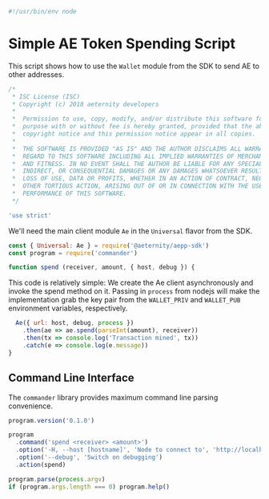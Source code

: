 





  

```js
#!/usr/bin/env node

```







# Simple AE Token Spending Script

This script shows how to use the `Wallet` module from the SDK to send AE to
other addresses.


  

```js
/*
 * ISC License (ISC)
 * Copyright (c) 2018 aeternity developers
 *
 *  Permission to use, copy, modify, and/or distribute this software for any
 *  purpose with or without fee is hereby granted, provided that the above
 *  copyright notice and this permission notice appear in all copies.
 *
 *  THE SOFTWARE IS PROVIDED "AS IS" AND THE AUTHOR DISCLAIMS ALL WARRANTIES WITH
 *  REGARD TO THIS SOFTWARE INCLUDING ALL IMPLIED WARRANTIES OF MERCHANTABILITY
 *  AND FITNESS. IN NO EVENT SHALL THE AUTHOR BE LIABLE FOR ANY SPECIAL, DIRECT,
 *  INDIRECT, OR CONSEQUENTIAL DAMAGES OR ANY DAMAGES WHATSOEVER RESULTING FROM
 *  LOSS OF USE, DATA OR PROFITS, WHETHER IN AN ACTION OF CONTRACT, NEGLIGENCE OR
 *  OTHER TORTIOUS ACTION, ARISING OUT OF OR IN CONNECTION WITH THE USE OR
 *  PERFORMANCE OF THIS SOFTWARE.
 */

'use strict'


```







We'll need the main client module `Ae` in the `Universal` flavor from the SDK.


  

```js
const { Universal: Ae } = require('@aeternity/aepp-sdk')
const program = require('commander')

function spend (receiver, amount, { host, debug }) {

```







This code is relatively simple: We create the Ae client asynchronously and
invoke the spend method on it. Passing in `process` from nodejs will make
the implementation grab the key pair from the `WALLET_PRIV` and
`WALLET_PUB` environment variables, respectively.


  

```js
  Ae({ url: host, debug, process })
    .then(ae => ae.spend(parseInt(amount), receiver))
    .then(tx => console.log('Transaction mined', tx))
    .catch(e => console.log(e.message))
}


```







## Command Line Interface

The `commander` library provides maximum command line parsing convenience.


  

```js
program.version('0.1.0')

program
  .command('spend <receiver> <amount>')
  .option('-H, --host [hostname]', 'Node to connect to', 'http://localhost:3013')
  .option('--debug', 'Switch on debugging')
  .action(spend)

program.parse(process.argv)
if (program.args.length === 0) program.help()


```




